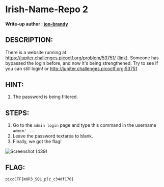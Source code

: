 # Irish-Name-Repo 2
#### Write-up author : [jon-brandy](https://github.com/jon-brandy)
## DESCRIPTION:
There is a website running at https://jupiter.challenges.picoctf.org/problem/53751/ [(link)](https://jupiter.challenges.picoctf.org/problem/53751/). 
Someone has bypassed the login before, and now it's being strengthened. 
Try to see if you can still login! or http://jupiter.challenges.picoctf.org:53751
## HINT:
1. The password is being filtered.
## STEPS:
1. Go to the `admin login` page and type this command in the username `admin' --`.
2. Leave the password textarea to blank.
3. Finally, we got the flag!

![Screenshot (439)](https://user-images.githubusercontent.com/70703371/173023819-a372e543-3925-444f-850a-4ca7a2f16475.png)

## FLAG:
```
picoCTF{m0R3_SQL_plz_c34df170}
```
